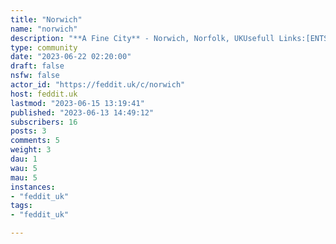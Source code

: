 ```yaml
---
title: "Norwich" 
name: "norwich"
description: "**A Fine City** - Norwich, Norfolk, UKUsefull Links:[ENTS24](https://www.ents24.com/whatson/near/norwich/order/date)[Eventbrite](https://www.eventbrite.com/d/united-kingdom--norwich/all-events/)[Meetup (Events)](https://www.meetup.com/find/?location=gb--norfolk--Norwich&source=EVENTS&sortField=DATETIME)[Meetup (Groups)](https://www.meetup.com/find/?location=gb--norfolk--Norwich&source=GROUPS)[Tripadvisor](https://www.tripadvisor.co.uk/Tourism-g186342-Norwich_Norfolk_East_Anglia_England-Vacations.html)[Visit Norwich](https://www.visitnorwich.co.uk/)"
type: community
date: "2023-06-22 02:20:00"
draft: false
nsfw: false
actor_id: "https://feddit.uk/c/norwich"
host: feddit.uk
lastmod: "2023-06-15 13:19:41"
published: "2023-06-13 14:49:12"
subscribers: 16
posts: 3
comments: 5
weight: 3
dau: 1
wau: 5
mau: 5
instances:
- "feddit_uk"
tags: 
- "feddit_uk"

---
```

